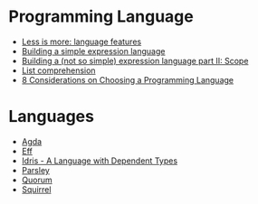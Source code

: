 Programming Language
====================
* [Less is more: language features](http://blog.ploeh.dk/2015/04/13/less-is-more-language-features/)
* [Building a simple expression language](https://code.mixpanel.com/2015/02/24/building-a-simple-expression-language/)
* [Building a (not so simple) expression language part II: Scope](https://code.mixpanel.com/2015/04/28/building-a-not-so-simple-expression-language/)
* [List comprehension](http://en.wikipedia.org/w/index.php?title=List_comprehension&printable=yes)
* [8 Considerations on Choosing a Programming Language](http://www.scala-academy.com/blog/8-considerations-on-choosing-a-programming-language)

# Languages
* [Agda](http://learnyouanagda.liamoc.net/)
* [Eff](http://www.eff-lang.org/)
* [Idris - A Language with Dependent Types](http://www.idris-lang.org/)
* [Parsley](https://github.com/fizx/parsley/wiki)
* [Quorum](http://www.quorumlanguage.com/)
* [Squirrel](http://squirrel-lang.org/)
